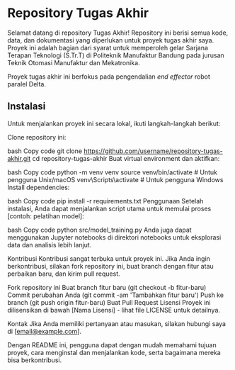 # Repository Tugas Akhir

Selamat datang di repository Tugas Akhir! Repository ini berisi semua kode, data, dan dokumentasi yang diperlukan untuk proyek tugas akhir saya. Proyek ini adalah bagian dari syarat untuk memperoleh gelar Sarjana Terapan Teknologi (S.Tr.T) di Politeknik Manufaktur Bandung pada jurusan Teknik Otomasi Manufaktur dan Mekatronika.

Proyek tugas akhir ini berfokus pada pengendalian _end effector_ robot paralel Delta.

## Instalasi
Untuk menjalankan proyek ini secara lokal, ikuti langkah-langkah berikut:

Clone repository ini:

bash
Copy code
git clone https://github.com/username/repository-tugas-akhir.git
cd repository-tugas-akhir
Buat virtual environment dan aktifkan:

bash
Copy code
python -m venv venv
source venv/bin/activate  # Untuk pengguna Unix/macOS
venv\Scripts\activate     # Untuk pengguna Windows
Install dependencies:

bash
Copy code
pip install -r requirements.txt
Penggunaan
Setelah instalasi, Anda dapat menjalankan script utama untuk memulai proses [contoh: pelatihan model]:

bash
Copy code
python src/model_training.py
Anda juga dapat menggunakan Jupyter notebooks di direktori notebooks untuk eksplorasi data dan analisis lebih lanjut.

Kontribusi
Kontribusi sangat terbuka untuk proyek ini. Jika Anda ingin berkontribusi, silakan fork repository ini, buat branch dengan fitur atau perbaikan baru, dan kirim pull request.

Fork repository ini
Buat branch fitur baru (git checkout -b fitur-baru)
Commit perubahan Anda (git commit -am 'Tambahkan fitur baru')
Push ke branch (git push origin fitur-baru)
Buat Pull Request
Lisensi
Proyek ini dilisensikan di bawah [Nama Lisensi] - lihat file LICENSE untuk detailnya.

Kontak
Jika Anda memiliki pertanyaan atau masukan, silakan hubungi saya di [email@example.com].

Dengan README ini, pengguna dapat dengan mudah memahami tujuan proyek, cara menginstal dan menjalankan kode, serta bagaimana mereka bisa berkontribusi.
